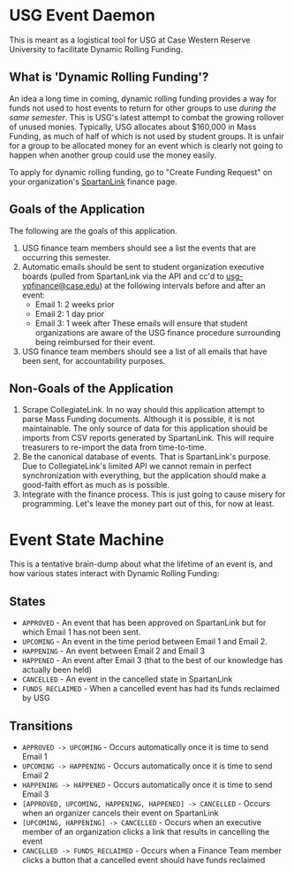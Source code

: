 USG Event Daemon
========================

This is meant as a logistical tool for USG at Case Western Reserve University
to facilitate Dynamic Rolling Funding.

What is 'Dynamic Rolling Funding'?
--------
An idea a long time in coming, dynamic rolling funding provides a way for funds
not used to host events to return for other groups to use *during the same
semester*. This is USG's latest attempt to combat the growing rollover of
unused monies. Typically, USG allocates about $160,000 in Mass Funding, as much
of half of which is not used by student groups. It is unfair for a group to be
allocated money for an event which is clearly not going to happen when another
group could use the money easily.

To apply for dynamic rolling funding, go to "Create Funding Request" on your
organization's [SpartanLink](http://spartanlink.case.edu) finance page.

Goals of the Application
---------
The following are the goals of this application.
1. USG finance team members should see a list the events that are occurring
   this semester.
2. Automatic emails should be sent to student organization executive boards
   (pulled from SpartanLink via the API and cc'd to usg-vpfinance@case.edu) at
   the following intervals before and after an event:
     * Email 1: 2 weeks prior
     * Email 2: 1 day prior
     * Email 3: 1 week after
   These emails will ensure that student organizations
   are aware of the USG finance procedure surrounding being reimbursed for
   their event.
3. USG finance team members should see a list of all emails that have been
   sent, for accountability purposes.

Non-Goals of the Application
---------
1. Scrape CollegiateLink. In no way should this application attempt to parse
   Mass Funding documents. Although it is possible, it is not maintainable. The
   only source of data for this application should be imports from CSV reports
   generated by SpartanLink. This will require treasurers to re-import the data
   from time-to-time.
2. Be the canonical database of events. That is SpartanLink's purpose. Due to
   CollegiateLink's limited API we cannot remain in perfect synchronization
   with everything, but the application should make a good-faith effort as much
   as is possible.
3. Integrate with the finance process. This is just going to cause misery for
   programming. Let's leave the money part out of this, for now at least.

Event State Machine
=================
This is a tentative brain-dump about what the lifetime of an event is, and how
various states interact with Dynamic Rolling Funding:

States
--------
* `APPROVED` - An event that has been approved on SpartanLink but for which
  Email 1 has not been sent.
* `UPCOMING` - An event in the time period between Email 1 and Email 2.
* `HAPPENING` - An event between Email 2 and Email 3
* `HAPPENED` - An event after Email 3 (that to the best of our knowledge has
  actually been held)
* `CANCELLED` - An event in the cancelled state in SpartanLink
* `FUNDS_RECLAIMED` - When a cancelled event has had its funds reclaimed by USG

Transitions
--------
* `APPROVED -> UPCOMING` - Occurs automatically once it is time to send Email 1
* `UPCOMING -> HAPPENING` - Occurs automatically once it is time to send Email
  2
* `HAPPENING -> HAPPENED` - Occurs automatically once it is time to send Email
  3
* `[APPROVED, UPCOMING, HAPPENING, HAPPENED] -> CANCELLED` - Occurs when an
  organizer cancels their event on SpartanLink
* `[UPCOMING, HAPPENING] -> CANCELLED` - Occurs when an executive member of an
  organization clicks a link that results in cancelling the event
* `CANCELLED -> FUNDS_RECLAIMED` - Occurs when a Finance Team member clicks a
  button that a cancelled event should have funds reclaimed
